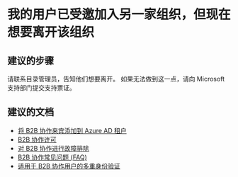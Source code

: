 <properties
    pageTitle="My users were invited to another org and now want to leave that org"
    description="Azure Active Directory 自助案例提交"
    service="microsoft.aad"
    resource="Microsoft_AAD_IAM"
    authors="sasubram"
    displayOrder="2071"
    selfHelpType="resource"
    supportTopicIds=""
    resourceTags="userandgroups_overview,userandgroups_user,userandgroups_group"
    productPesIds=""
    cloudEnvironments="public"
    />


# <a name="my-users-were-invited-to-another-org-and-now-want-to-leave-that-org"></a>我的用户已受邀加入另一家组织，但现在想要离开该组织
 
## <a name="recommended-steps"></a>**建议的步骤**
请联系目录管理员，告知他们想要离开。 如果无法做到这一点，请向 Microsoft 支持部门提交支持票证。


## <a name="recommended-documents"></a>**建议的文档**
* [将 B2B 协作来宾添加到 Azure AD 租户](https://docs.microsoft.com/azure/active-directory/active-directory-b2b-admin-add-users)
* [B2B 协作许可](https://docs.microsoft.com/azure/active-directory/active-directory-b2b-licensing)
* [对 B2B 协作进行故障排除](https://docs.microsoft.com/azure/active-directory/active-directory-b2b-troubleshooting)
* [B2B 协作常见问题 (FAQ)](https://docs.microsoft.com/azure/active-directory/active-directory-b2b-faq)
* [适用于 B2B 协作用户的多重身份验证](https://docs.microsoft.com/azure/active-directory/active-directory-b2b-mfa-instructions)


